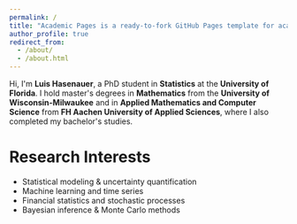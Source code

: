 ```yaml
---
permalink: /
title: "Academic Pages is a ready-to-fork GitHub Pages template for academic personal websites"
author_profile: true
redirect_from: 
  - /about/
  - /about.html
---
```


Hi, I'm **Luis Hasenauer**, a PhD student in **Statistics** at the **University of Florida**. I hold master's degrees in **Mathematics** from the **University of Wisconsin-Milwaukee** and in **Applied Mathematics and Computer Science** from **FH Aachen University of Applied Sciences**, where I also completed my bachelor's studies.  

Research Interests
======
- Statistical modeling & uncertainty quantification
- Machine learning and time series
- Financial statistics and stochastic processes
- Bayesian inference & Monte Carlo methods

